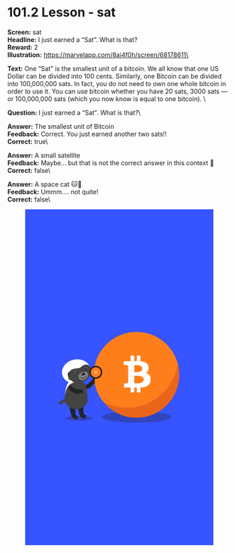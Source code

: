 # 101.2 Lesson - sat

**Screen:** sat\
**Headline:** I just earned a “Sat”. What is that?\
**Reward:** 2\
**Illustration:** https://marvelapp.com/8ai4f0h/screen/68178611\

**Text:** One “Sat” is the smallest unit of a bitcoin. We all know that one US Dollar can be divided into 100 cents. Similarly, one Bitcoin can be divided into 100,000,000 sats. In fact, you do not need to own one whole bitcoin in order to use it. You can use bitcoin whether you have 20 sats, 3000 sats — or 100,000,000 sats (which you now know is equal to one bitcoin).
\

**Question:** I just earned a “Sat&quot;. What is that?\

**Answer:** The smallest unit of Bitcoin\
**Feedback:** Correct. You just earned another two sats!!\
**Correct:** true\

**Answer:** A small satellite\
**Feedback:** Maybe… but that is not the correct answer in this context 🙂\
**Correct:** false\

**Answer:** A space cat 🐱🚀\
**Feedback:** Ummm.... not quite!\
**Correct:** false\


<figure><img src="../.gitbook/assets/image (1).png" alt=""><figcaption></figcaption></figure>

